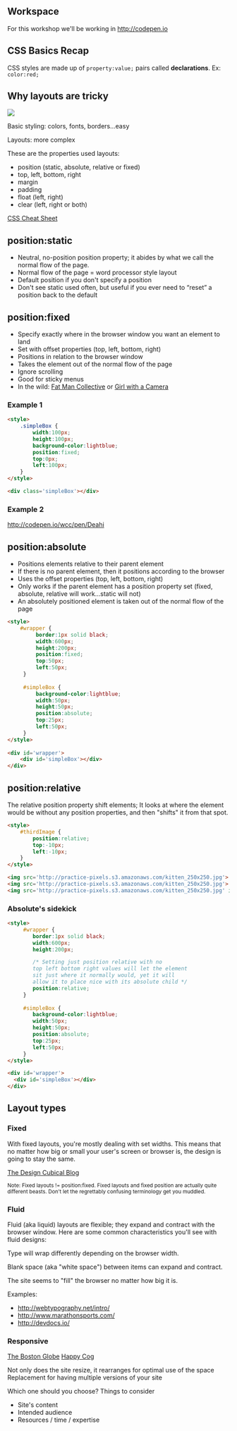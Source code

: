 ## Workspace
For this workshop we'll be working in <http://codepen.io>


## CSS Basics Recap
CSS styles are made up of `property:value;` pairs called **declarations**. Ex: `color:red;`


## Why layouts are tricky

<img src='http://thewc.co/images/tasks/css2_website_sketch.jpg'>

Basic styling: colors, fonts, borders...easy

Layouts: more complex

These are the properties used layouts:

* position (static, absolute, relative or fixed)
* top, left, bottom, right
* margin
* padding
* float (left, right)
* clear (left, right or both)

[CSS Cheat Sheet](http://thewc.co.s3.amazonaws.com/challenges/css-layouts-cheat-sheet.pdf)


## position:static

* Neutral, no-position position property; it abides by what we call the normal flow of the page.
* Normal flow of the page = word processor style layout
* Default position if you don't specify a position
* Don't see static used often, but useful if you ever need to &ldquo;reset&rdquo; a position back to the default


## position:fixed
* Specify exactly where in the browser window you want an element to land
* Set with offset properties (top, left, bottom, right)
* Positions in relation to the browser window
* Takes the element out of the normal flow of the page
* Ignore scrolling
* Good for sticky menus
* In the wild: [Fat Man Collective](http://web.archive.org/web/20130122060307/http://fat-man-collective.com/hello.php) or [Girl with a Camera](http://girlwithacamera.co.uk/)

### Example 1

```html
<style>   
	.simpleBox {
	    width:100px;
		height:100px;
		background-color:lightblue;
		position:fixed;
		top:0px; 
		left:100px;
	}
</style>

<div class='simpleBox'></div>
```
	
### Example 2
<http://codepen.io/wcc/pen/Deahi>


## position:absolute

* Positions elements relative to their parent element
* If there is no parent element, then it positions according to the browser
* Uses the offset properties (top, left, bottom, right)
* Only works if the parent element has a position property set (fixed, absolute, relative will work...static will not)
* An absolutely positioned element is taken out of the normal flow of the page

```html
<style>
    #wrapper {
		 border:1px solid black;
		 width:600px;
		 height:200px;
		 position:fixed;
		 top:50px;
		 left:50px;
	 }
	 
	 #simpleBox {
		 background-color:lightblue;
		 width:50px;
		 height:50px;
		 position:absolute;
		 top:25px;
		 left:50px;
	 }
</style>
    
<div id='wrapper'>
	<div id='simpleBox'></div>
</div>
```




## position:relative

The relative position property shift elements; It looks at where the element would be without any position properties, and then "shifts" 
it from that spot.

```html
<style>
	#thirdImage {
		position:relative;
		top:-10px;
		left:-10px;
	}
</style>

<img src='http://practice-pixels.s3.amazonaws.com/kitten_250x250.jpg'>
<img src='http://practice-pixels.s3.amazonaws.com/kitten_250x250.jpg'>
<img src='http://practice-pixels.s3.amazonaws.com/kitten_250x250.jpg' id='thirdImage'>
```


### Absolute's sidekick

```html
<style>
	 #wrapper {
		border:1px solid black;
		width:600px;
		height:200px;

		/* Setting just position relative with no 
		top left bottom right values will let the element
		sit just where it normally would, yet it will 
		allow it to place nice with its absolute child */
		position:relative;
	 }
	 
	 #simpleBox {
		background-color:lightblue;
		width:50px;
		height:50px;
		position:absolute;
		top:25px;
		left:50px;
	 }
</style>

<div id='wrapper'>
  <div id='simpleBox'></div>
</div>
```


## Layout types
### Fixed
With fixed layouts, you're mostly dealing with set widths. This means that no matter how big or small your user's screen or browser is, the design is going to stay the same.

[The Design Cubical Blog](http://www.thedesigncubicle.com/)

<small>
Note: Fixed layouts != position:fixed. Fixed layouts and fixed position are actually quite different beasts. Don't let the regrettably confusing terminology get you muddled.
</small>

### Fluid
Fluid (aka liquid) layouts are flexible; they expand and contract with the browser window. Here are some common characteristics you'll see with fluid designs:

Type will wrap differently depending on the browser width.

Blank space (aka "white space") between items can expand and contract.

The site seems to "fill" the browser no matter how big it is.

Examples:

* <http://webtypography.net/intro/>
* <http://www.marathonsports.com/>
* <http://devdocs.io/>

### Responsive
[The Boston Globe](http://www.bostonglobe.com/)
[Happy Cog](http://happycog.com/)

Not only does the site resize, it rearranges for optimal use of the space
Replacement for having multiple versions of your site

Which one should you choose?
Things to consider

* Site's content
* Intended audience
* Resources / time / expertise
